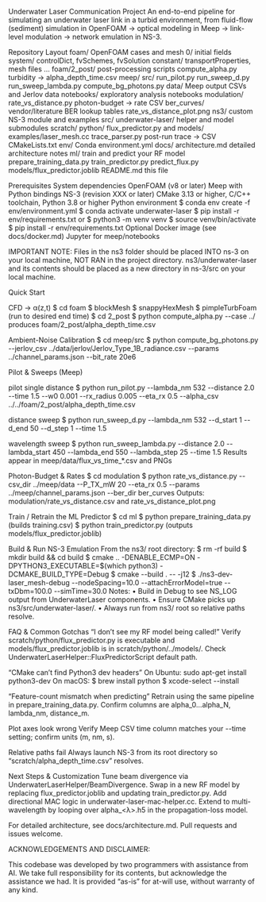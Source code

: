 Underwater Laser Communication Project
An end-to-end pipeline for simulating an underwater laser link in a turbid environment, from fluid-flow (sediment) simulation in OpenFOAM → optical modeling in Meep → link-level modulation → network emulation in NS-3.

Repository Layout
foam/ OpenFOAM cases and mesh
0/ initial fields
system/ controlDict, fvSchemes, fvSolution
constant/ transportProperties, mesh files
…
foam/2_post/ post-processing scripts
compute_alpha.py turbidity → alpha_depth_time.csv
meep/
src/
run_pilot.py
run_sweep_d.py
run_sweep_lambda.py
compute_bg_photons.py
data/ Meep output CSVs and Jerlov data
notebooks/ exploratory analysis notebooks
modulation/
rate_vs_distance.py photon-budget → rate CSV
ber_curves/ vendor/literature BER lookup tables
rate_vs_distance_plot.png
ns3/ custom NS-3 module and examples
src/
underwater-laser/ helper and model submodules
scratch/
python/ flux_predictor.py and models/
examples/laser_mesh.cc
trace_parser.py post-run trace → CSV
CMakeLists.txt
env/ Conda environment.yml
docs/
architecture.md detailed architecture notes
ml/ train and predict your RF model
prepare_training_data.py
train_predictor.py
predict_flux.py
models/flux_predictor.joblib
README.md this file

Prerequisites
System dependencies
OpenFOAM (v8 or later)
Meep with Python bindings
NS-3 (revision XXX or later)
CMake 3.13 or higher, C/C++ toolchain, Python 3.8 or higher
Python environment
$ conda env create -f env/environment.yml
$ conda activate underwater-laser
$ pip install -r env/requirements.txt
or
$ python3 -m venv venv
$ source venv/bin/activate
$ pip install -r env/requirements.txt
Optional
Docker image (see docs/docker.md)
Jupyter for meep/notebooks

IMPORTANT NOTE:
Files in the ns3 folder should be placed INTO ns-3 on your local machine, NOT RAN in the project directory. ns3/underwater-laser and its contents should be placed as a new directory in ns-3/src on your local machine. 

Quick Start

CFD → α(z,t)
$ cd foam
$ blockMesh
$ snappyHexMesh
$ pimpleTurbFoam (run to desired end time)
$ cd 2_post
$ python compute_alpha.py --case ../
produces foam/2_post/alpha_depth_time.csv

Ambient-Noise Calibration
$ cd meep/src
$ python compute_bg_photons.py --jerlov_csv ../data/jerlov/Jerlov_Type_1B_radiance.csv --params ../channel_params.json --bit_rate 20e6

Pilot & Sweeps (Meep)

pilot single distance
$ python run_pilot.py --lambda_nm 532 --distance 2.0 --time 1.5 --w0 0.001 --rx_radius 0.005 --eta_rx 0.5 --alpha_csv ../../foam/2_post/alpha_depth_time.csv

distance sweep
$ python run_sweep_d.py --lambda_nm 532 --d_start 1 --d_end 50 --d_step 1 --time 1.5

wavelength sweep
$ python run_sweep_lambda.py --distance 2.0 --lambda_start 450 --lambda_end 550 --lambda_step 25 --time 1.5
Results appear in meep/data/flux_vs_time_*.csv and PNGs

Photon-Budget & Rates
$ cd modulation
$ python rate_vs_distance.py --csv_dir ../meep/data --P_TX_mW 20 --eta_rx 0.5 --params ../meep/channel_params.json --ber_dir ber_curves
Outputs: modulation/rate_vs_distance.csv and rate_vs_distance_plot.png

Train / Retrain the ML Predictor
$ cd ml
$ python prepare_training_data.py (builds training.csv)
$ python train_predictor.py (outputs models/flux_predictor.joblib)

Build & Run NS-3 Emulation
From the ns3/ root directory:
$ rm -rf build
$ mkdir build && cd build
$ cmake .. -DENABLE_ECMP=ON -DPYTHON3_EXECUTABLE=$(which python3) -DCMAKE_BUILD_TYPE=Debug
$ cmake --build . -- -j12
$ ./ns3-dev-laser_mesh-debug --nodeSpacing=10.0 --attachErrorModel=true --txDbm=100.0 --simTime=30.0
Notes:
• Build in Debug to see NS_LOG output from UnderwaterLaser components.
• Ensure CMake picks up ns3/src/underwater-laser/.
• Always run from ns3/ root so relative paths resolve.

FAQ & Common Gotchas
“I don’t see my RF model being called!”
Verify scratch/python/flux_predictor.py is executable and models/flux_predictor.joblib is in scratch/python/../models/.
Check UnderwaterLaserHelper::FluxPredictorScript default path.

“CMake can’t find Python3 dev headers”
On Ubuntu: sudo apt-get install python3-dev
On macOS:
$ brew install python
$ xcode-select --install

“Feature-count mismatch when predicting”
Retrain using the same pipeline in prepare_training_data.py.
Confirm columns are alpha_0…alpha_N, lambda_nm, distance_m.

Plot axes look wrong
Verify Meep CSV time column matches your --time setting; confirm units (m, nm, s).

Relative paths fail
Always launch NS-3 from its root directory so “scratch/alpha_depth_time.csv” resolves.

Next Steps & Customization
Tune beam divergence via UnderwaterLaserHelper/BeamDivergence.
Swap in a new RF model by replacing flux_predictor.joblib and updating train_predictor.py.
Add directional MAC logic in underwater-laser-mac-helper.cc.
Extend to multi-wavelength by looping over alpha_<λ>.h5 in the propagation-loss model.

For detailed architecture, see docs/architecture.md. Pull requests and issues welcome.

ACKNOWLEDGEMENTS AND DISCLAIMER:

This codebase was developed by two programmers with assistance from AI. We take full responsibility for its contents, but acknowledge the assistance we had. It is provided “as-is” for at-will use, without warranty of any kind.